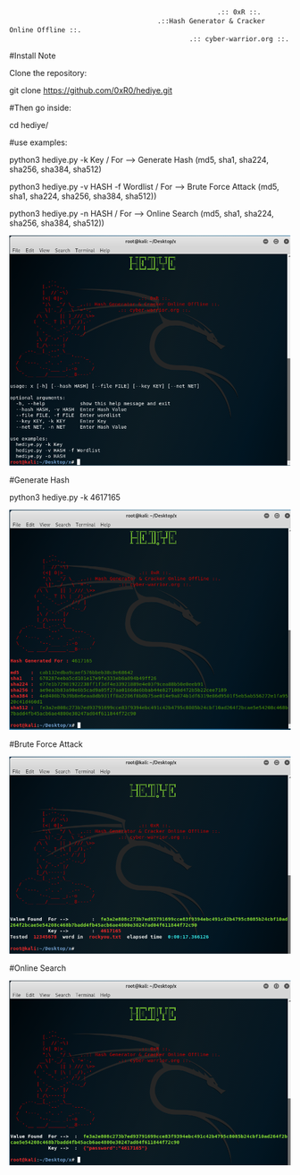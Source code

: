 
                                                        .:: 0xR ::.
                                         .::Hash Generator & Cracker Online Offline ::.
                                                 .:: cyber-warrior.org ::.
 

#Install Note

Clone the repository:

 git clone https://github.com/0xR0/hediye.git

#Then go inside:

cd hediye/


#use examples:

python3 hediye.py -k Key / For --> Generate Hash (md5, sha1, sha224, sha256, sha384, sha512)

python3 hediye.py -v HASH -f Wordlist / For --> Brute Force Attack (md5, sha1, sha224, sha256, sha384, sha512))

python3 hediye.py -n HASH / For -->  Online Search (md5, sha1, sha224, sha256, sha384, sha512))


<img src="https://github.com/0xR0/hediye/blob/master/ss/how.png" >


#Generate Hash

python3 hediye.py -k 4617165

<img src="https://github.com/0xR0/hediye/blob/master/ss/gen.png" >


#Brute Force Attack

<img src="https://github.com/0xR0/hediye/blob/master/ss/off.png" >


#Online Search

<img src="https://github.com/0xR0/hediye/blob/master/ss/on.png" >
